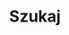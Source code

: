 ---
title: "Szukaj" # in any language you want
layout: "search" # is necessary
searchHidden: true
description: "Przeszukuj strony TLDR"
placeholder: "Szukaj tutaj"
---